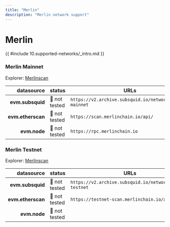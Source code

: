 ```yaml
---
title: "Merlin"
description: "Merlin network support"
---
```


<!-- markdownlint-disable single-h1 heading-increment no-inline-html -->

# Merlin

{{ #include 10.supported-networks/_intro.md }}

### Merlin Mainnet

Explorer: [Merlinscan](https://scan.merlinchain.io/)

|        datasource | status        | URLs                                                    |
| -----------------:|:------------- | ------------------------------------------------------- |
|  **evm.subsquid** | 🤔 not tested | `https://v2.archive.subsquid.io/network/merlin-mainnet` |
| **evm.etherscan** | 🤔 not tested | `https://scan.merlinchain.io/api/`                      |
|      **evm.node** | 🤔 not tested | `https://rpc.merlinchain.io`                            |

### Merlin Testnet

Explorer: [Merlinscan](https://testnet-scan.merlinchain.io/)

|        datasource | status        | URLs                                                    |
| -----------------:|:------------- | ------------------------------------------------------- |
|  **evm.subsquid** | 🤔 not tested | `https://v2.archive.subsquid.io/network/merlin-testnet` |
| **evm.etherscan** | 🤔 not tested | `https://testnet-scan.merlinchain.io/api/`              |
|      **evm.node** | 🤔 not tested |                                                         |
